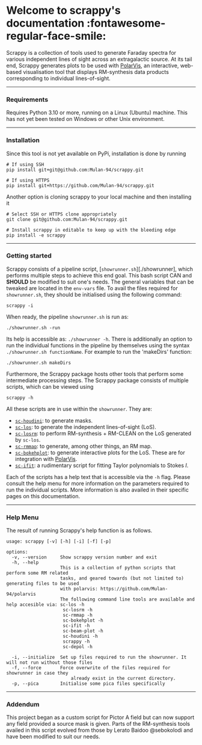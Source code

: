 # Welcome to scrappy's documentation :fontawesome-regular-face-smile:

Scrappy is a collection of tools used to generate Faraday spectra for various 
independent lines of sight across an extragalactic source. At its tail end, Scrappy generates plots to be used with [PolarVis](https://github.com/Mulan-94/polarvis), an interactive, web-based visualisation tool that displays RM-synthesis data products corresponding to individual lines-of-sight.


----
### Requirements
Requires Python 3.10 or more, running on a Linux (Ubuntu) machine. This has not yet been tested on Windows or other Unix environment.


----
### Installation
Since this tool is not yet available on PyPi, installation is done by running

```
# If using SSH
pip install git+git@github.com:Mulan-94/scrappy.git

# If using HTTPS
pip install git+https://github.com/Mulan-94/scrappy.git
```

Another option is cloning scrappy to your local machine and then installing it
```
# Select SSH or HTTPS clone appropriately
git clone git@github.com:Mulan-94/scrappy.git

# Install scrappy in editable to keep up with the bleeding edge
pip install -e scrappy
```

----
### Getting started

Scrappy consists of a pipeline script, [`showrunner.sh`][./showrunner], which performs multiple steps to achieve this end goal. This bash script CAN and **SHOULD** be modified to suit one's needs. The general variables that can be tweaked are located in the `env-vars` file. To avail the files required for `showrunner.sh`, they should be initialised using the following command:

```
scrappy -i
```

When ready, the pipeline `showrunner.sh` is run as:

```
./showrunner.sh -run
```

Its help is accessible as: `./showrunner -h`. There is additionally an option to run the individual functions in the pipeline by themselves using the syntax `./showrunner.sh functionName`. For example to run the 'makeDirs' function:

```
./showrunner.sh makeDirs
```

Furthermore, the Scrappy package hosts other tools that perform some intermediate processing steps. The Scrappy package consists of multiple scripts, which can be viewed using

```
scrappy -h
```

All these scripts are in use within the `showrunner`. They are:

- [`sc-houdini`](./sc-houdini): to generate masks.
- [`sc-los`](./sc-los): to generate the independent lines-of-sight (LoS).
- [`sc-losrm`](./sc-losrm): to perform RM-synthesis + RM-CLEAN on the LoS generated by `sc-los`.
- [`sc-rmmap`](./sc-rmmap): to generate, among other things, an RM map.
- [`sc-bokehplot`](./sc-bokehplot): to generate interactive plots for the LoS. These are for integration with [PolarVis](https://github.com/Mulan-94/polarvis).
- [`sc-ifit`](./sc-ifit): a rudimentary script for fitting Taylor polynomials to Stokes $\mathit{I}$.

Each of the scripts has a help text that is accessible via the `-h` flag. Please consult the help menu for more information on the parameters required to run the individual scripts. More information is also availed in their specific pages on this documentation.


----
### Help Menu

The result of running Scrappy's help function is as follows.

```
usage: scrappy [-v] [-h] [-i] [-f] [-p]

options:
  -v, --version     Show scrappy version number and exit
  -h, --help        
                    This is a collection of python scripts that perform some RM related
                    tasks, and geared towards (but not limited to) generating files to be used
                    with polarvis: https://github.com/Mulan-94/polarvis
                    The following command line tools are available and help accesible via: sc-los -h
                     sc-losrm -h
                     sc-rmmap -h
                     sc-bokehplot -h
                     sc-ifit -h
                     sc-beam-plot -h
                     sc-houdini -h
                     scrappy -h
                     sc-depol -h
                    
  -i, --initialize  Set up files required to run the showrunner. It will not run without those files
  -f, --force       Force overwrite of the files required for showrunner in case they 
                        already exist in the current directory.
  -p, --pica        Initialise some pica files specifically
```


----
### Addendum
This project began as a custom script for Pictor A field but can now support any field provided a source mask is given. Parts of the RM-synthesis tools availed in this script evolved from those by Lerato Baidoo @sebokolodi and have been modified to suit our needs.